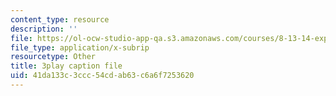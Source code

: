 ```yaml
---
content_type: resource
description: ''
file: https://ol-ocw-studio-app-qa.s3.amazonaws.com/courses/8-13-14-experimental-physics-i-ii-junior-lab-fall-2016-spring-2017/41da133c3ccc54cdab63c6a6f7253620_fSxEbNrIj2M.vtt
file_type: application/x-subrip
resourcetype: Other
title: 3play caption file
uid: 41da133c-3ccc-54cd-ab63-c6a6f7253620
---
```

